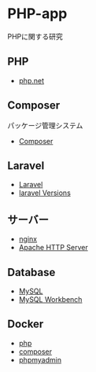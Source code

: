 # PHP-app
PHPに関する研究


## PHP
- [php.net](https://www.php.net/)

## Composer
パッケージ管理システム
- [Composer](https://getcomposer.org/)

## Laravel
- [Laravel](https://laravel.com/)
- [laravel Versions](https://laravelversions.com/ja)

## サーバー
- [nginx](https://www.nginx.co.jp/)
- [Apache HTTP Server](https://httpd.apache.org/)

## Database
- [MySQL](https://www.mysql.com/jp/)
- [MySQL Workbench](https://www.mysql.com/jp/products/workbench/)

## Docker
- [php](https://hub.docker.com/_/php)
- [composer](https://hub.docker.com/_/composer)
- [phpmyadmin](https://hub.docker.com/_/phpmyadmin)